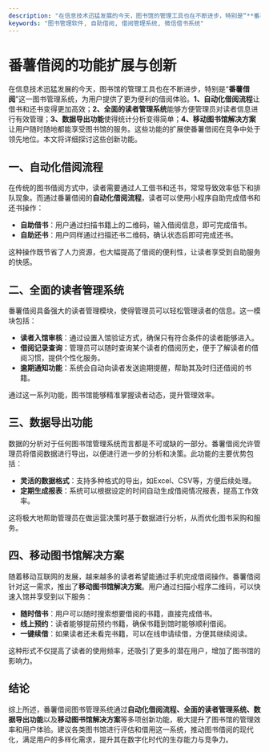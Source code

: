 ```yaml
---
description: "在信息技术迅猛发展的今天，图书馆的管理工具也在不断进步，特别是“**番薯借阅**”这一图书管理系统，为用户提供了更为便利的借阅体验。**1、自动化借阅流程**让借书和还书变得更加高效；**2、全面的读者管理系统**能够方便管理员对读者信息进行有效管理；**3、数据导出功能**使得统计分析变得简单；**4、移动图书馆解决方案**让用户随时随地都能享受图书馆的服务。这些功能的扩展使番薯借阅在竞争中处于领先地位。本文将详细探讨这些创新功能。"
keywords: "图书管理软件, 自助借阅, 借阅管理系统, 微信借书系统"
---
```

# 番薯借阅的功能扩展与创新

在信息技术迅猛发展的今天，图书馆的管理工具也在不断进步，特别是“**番薯借阅**”这一图书管理系统，为用户提供了更为便利的借阅体验。**1、自动化借阅流程**让借书和还书变得更加高效；**2、全面的读者管理系统**能够方便管理员对读者信息进行有效管理；**3、数据导出功能**使得统计分析变得简单；**4、移动图书馆解决方案**让用户随时随地都能享受图书馆的服务。这些功能的扩展使番薯借阅在竞争中处于领先地位。本文将详细探讨这些创新功能。

## 一、自动化借阅流程

在传统的图书借阅方式中，读者需要通过人工借书和还书，常常导致效率低下和排队现象。而通过番薯借阅的**自动化借阅流程**，读者可以使用小程序自助完成借书和还书操作：

- **自助借书**：用户通过扫描书籍上的二维码，输入借阅信息，即可完成借书。
- **自助还书**：用户同样通过扫描还书二维码，确认状态后即可完成还书。

这种操作既节省了人力资源，也大幅提高了借阅的便利性，让读者享受到自助服务的快感。

## 二、全面的读者管理系统

番薯借阅具备强大的读者管理模块，使得管理员可以轻松管理读者的信息。这一模块包括：

- **读者入馆审核**：通过设置入馆验证方式，确保只有符合条件的读者能够进入。
- **借阅记录查询**：管理员可以随时查询某个读者的借阅历史，便于了解读者的借阅习惯，提供个性化服务。
- **逾期通知功能**：系统会自动向读者发送逾期提醒，帮助其及时归还借阅的书籍。

通过这一系列功能，图书馆能够精准掌握读者动态，提升管理效率。

## 三、数据导出功能

数据的分析对于任何图书馆管理系统而言都是不可或缺的一部分。番薯借阅允许管理员将借阅数据进行导出，以便进行进一步的分析和决策。此功能的主要优势包括：

- **灵活的数据格式**：支持多种格式的导出，如Excel、CSV等，方便后续处理。
- **定期生成报表**：系统可以根据设定的时间自动生成借阅情况报表，提高工作效率。
  
这将极大地帮助管理员在做运营决策时基于数据进行分析，从而优化图书采购和服务。

## 四、移动图书馆解决方案

随着移动互联网的发展，越来越多的读者希望能通过手机完成借阅操作。番薯借阅针对这一需求，推出了**移动图书馆解决方案**。用户通过扫描小程序二维码，可以快速入馆并享受到以下服务：

- **随时借书**：用户可以随时搜索想要借阅的书籍，直接完成借书。
- **线上预约**：读者能够提前预约书籍，确保书籍到馆时能够顺利借阅。
- **一键续借**：如果读者还未看完书籍，可以在线申请续借，方便其继续阅读。

这种形式不仅提高了读者的使用频率，还吸引了更多的潜在用户，增加了图书馆的影响力。

## 结论

综上所述，番薯借阅图书管理系统通过**自动化借阅流程、全面的读者管理系统、数据导出功能**以及**移动图书馆解决方案**等多项创新功能，极大提升了图书馆的管理效率和用户体验。建议各类图书馆进行评估和借用这一系统，推动图书借阅的现代化，满足用户的多样化需求，提升其在数字化时代的生存能力与竞争力。
